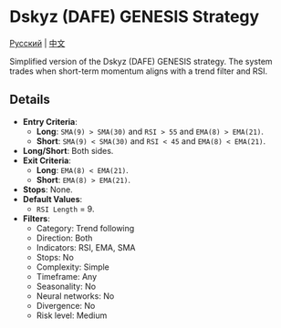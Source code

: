 # Dskyz (DAFE) GENESIS Strategy
[Русский](README_ru.md) | [中文](README_cn.md)

Simplified version of the Dskyz (DAFE) GENESIS strategy. The system trades when short-term momentum aligns with a trend filter and RSI.

## Details

- **Entry Criteria**:
  - **Long**: `SMA(9) > SMA(30)` and `RSI > 55` and `EMA(8) > EMA(21)`.
  - **Short**: `SMA(9) < SMA(30)` and `RSI < 45` and `EMA(8) < EMA(21)`.
- **Long/Short**: Both sides.
- **Exit Criteria**:
  - **Long**: `EMA(8) < EMA(21)`.
  - **Short**: `EMA(8) > EMA(21)`.
- **Stops**: None.
- **Default Values**:
  - `RSI Length` = 9.
- **Filters**:
  - Category: Trend following
  - Direction: Both
  - Indicators: RSI, EMA, SMA
  - Stops: No
  - Complexity: Simple
  - Timeframe: Any
  - Seasonality: No
  - Neural networks: No
  - Divergence: No
  - Risk level: Medium
